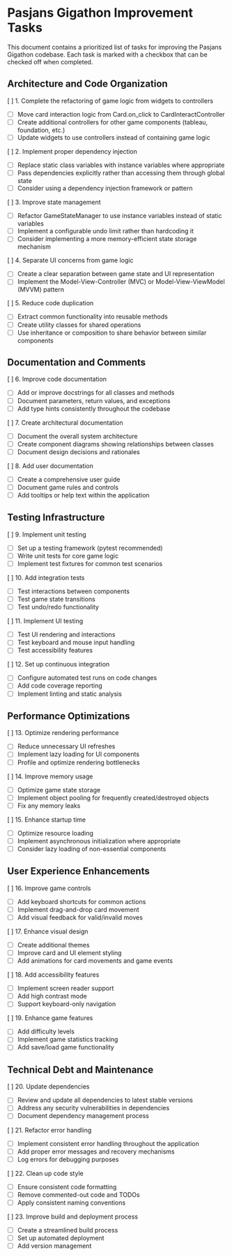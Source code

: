 # Pasjans Gigathon Improvement Tasks

This document contains a prioritized list of tasks for improving the Pasjans Gigathon codebase. Each task is marked with a checkbox that can be checked off when completed.

## Architecture and Code Organization

[ ] 1. Complete the refactoring of game logic from widgets to controllers
   - [ ] Move card interaction logic from Card.on_click to CardInteractController
   - [ ] Create additional controllers for other game components (tableau, foundation, etc.)
   - [ ] Update widgets to use controllers instead of containing game logic

[ ] 2. Implement proper dependency injection
   - [ ] Replace static class variables with instance variables where appropriate
   - [ ] Pass dependencies explicitly rather than accessing them through global state
   - [ ] Consider using a dependency injection framework or pattern

[ ] 3. Improve state management
   - [ ] Refactor GameStateManager to use instance variables instead of static variables
   - [ ] Implement a configurable undo limit rather than hardcoding it
   - [ ] Consider implementing a more memory-efficient state storage mechanism

[ ] 4. Separate UI concerns from game logic
   - [ ] Create a clear separation between game state and UI representation
   - [ ] Implement the Model-View-Controller (MVC) or Model-View-ViewModel (MVVM) pattern

[ ] 5. Reduce code duplication
   - [ ] Extract common functionality into reusable methods
   - [ ] Create utility classes for shared operations
   - [ ] Use inheritance or composition to share behavior between similar components

## Documentation and Comments

[ ] 6. Improve code documentation
   - [ ] Add or improve docstrings for all classes and methods
   - [ ] Document parameters, return values, and exceptions
   - [ ] Add type hints consistently throughout the codebase

[ ] 7. Create architectural documentation
   - [ ] Document the overall system architecture
   - [ ] Create component diagrams showing relationships between classes
   - [ ] Document design decisions and rationales

[ ] 8. Add user documentation
   - [ ] Create a comprehensive user guide
   - [ ] Document game rules and controls
   - [ ] Add tooltips or help text within the application

## Testing Infrastructure

[ ] 9. Implement unit testing
   - [ ] Set up a testing framework (pytest recommended)
   - [ ] Write unit tests for core game logic
   - [ ] Implement test fixtures for common test scenarios

[ ] 10. Add integration tests
   - [ ] Test interactions between components
   - [ ] Test game state transitions
   - [ ] Test undo/redo functionality

[ ] 11. Implement UI testing
   - [ ] Test UI rendering and interactions
   - [ ] Test keyboard and mouse input handling
   - [ ] Test accessibility features

[ ] 12. Set up continuous integration
   - [ ] Configure automated test runs on code changes
   - [ ] Add code coverage reporting
   - [ ] Implement linting and static analysis

## Performance Optimizations

[ ] 13. Optimize rendering performance
   - [ ] Reduce unnecessary UI refreshes
   - [ ] Implement lazy loading for UI components
   - [ ] Profile and optimize rendering bottlenecks

[ ] 14. Improve memory usage
   - [ ] Optimize game state storage
   - [ ] Implement object pooling for frequently created/destroyed objects
   - [ ] Fix any memory leaks

[ ] 15. Enhance startup time
   - [ ] Optimize resource loading
   - [ ] Implement asynchronous initialization where appropriate
   - [ ] Consider lazy loading of non-essential components

## User Experience Enhancements

[ ] 16. Improve game controls
   - [ ] Add keyboard shortcuts for common actions
   - [ ] Implement drag-and-drop card movement
   - [ ] Add visual feedback for valid/invalid moves

[ ] 17. Enhance visual design
   - [ ] Create additional themes
   - [ ] Improve card and UI element styling
   - [ ] Add animations for card movements and game events

[ ] 18. Add accessibility features
   - [ ] Implement screen reader support
   - [ ] Add high contrast mode
   - [ ] Support keyboard-only navigation

[ ] 19. Enhance game features
   - [ ] Add difficulty levels
   - [ ] Implement game statistics tracking
   - [ ] Add save/load game functionality

## Technical Debt and Maintenance

[ ] 20. Update dependencies
   - [ ] Review and update all dependencies to latest stable versions
   - [ ] Address any security vulnerabilities in dependencies
   - [ ] Document dependency management process

[ ] 21. Refactor error handling
   - [ ] Implement consistent error handling throughout the application
   - [ ] Add proper error messages and recovery mechanisms
   - [ ] Log errors for debugging purposes

[ ] 22. Clean up code style
   - [ ] Ensure consistent code formatting
   - [ ] Remove commented-out code and TODOs
   - [ ] Apply consistent naming conventions

[ ] 23. Improve build and deployment process
   - [ ] Create a streamlined build process
   - [ ] Set up automated deployment
   - [ ] Add version management